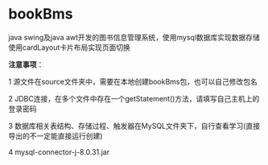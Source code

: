 # bookBms
java swing及java awt开发的图书信息管理系统，使用mysql数据库实现数据存储
使用cardLayout卡片布局实现页面切换  

**注意事项**：

1 源文件在source文件夹中，需要在本地创建bookBms包，也可以自己修改包名  

2 JDBC连接，在多个文件中存在一个getStatement()方法，请填写自己主机上的登录密码  

3 数据库相关表结构、存储过程、触发器在MySQL文件夹下，自行查看学习(直接导出的不一定能直接运行创建)  

4 mysql-connector-j-8.0.31.jar  


